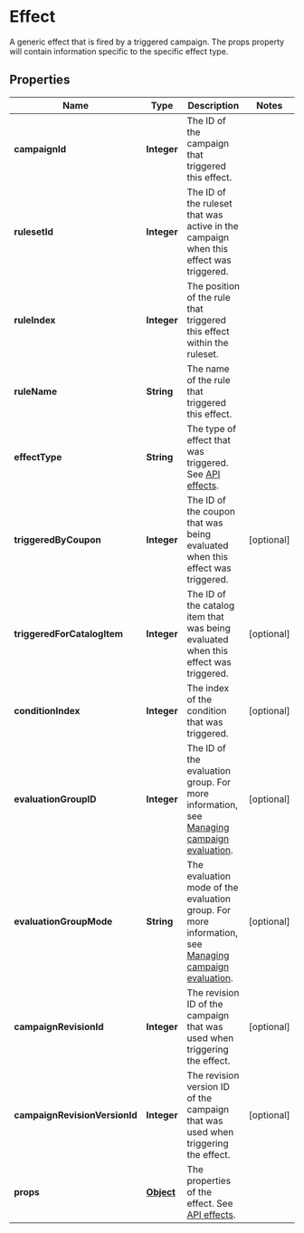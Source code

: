 

# Effect

A generic effect that is fired by a triggered campaign. The props property will contain information specific to the specific effect type.
## Properties

Name | Type | Description | Notes
------------ | ------------- | ------------- | -------------
**campaignId** | **Integer** | The ID of the campaign that triggered this effect. | 
**rulesetId** | **Integer** | The ID of the ruleset that was active in the campaign when this effect was triggered. | 
**ruleIndex** | **Integer** | The position of the rule that triggered this effect within the ruleset. | 
**ruleName** | **String** | The name of the rule that triggered this effect. | 
**effectType** | **String** | The type of effect that was triggered. See [API effects](https://docs.talon.one/docs/dev/integration-api/api-effects). | 
**triggeredByCoupon** | **Integer** | The ID of the coupon that was being evaluated when this effect was triggered. |  [optional]
**triggeredForCatalogItem** | **Integer** | The ID of the catalog item that was being evaluated when this effect was triggered. |  [optional]
**conditionIndex** | **Integer** | The index of the condition that was triggered. |  [optional]
**evaluationGroupID** | **Integer** | The ID of the evaluation group. For more information, see [Managing campaign evaluation](https://docs.talon.one/docs/product/applications/managing-campaign-evaluation). |  [optional]
**evaluationGroupMode** | **String** | The evaluation mode of the evaluation group. For more information, see [Managing campaign evaluation](https://docs.talon.one/docs/product/applications/managing-campaign-evaluation). |  [optional]
**campaignRevisionId** | **Integer** | The revision ID of the campaign that was used when triggering the effect. |  [optional]
**campaignRevisionVersionId** | **Integer** | The revision version ID of the campaign that was used when triggering the effect. |  [optional]
**props** | [**Object**](.md) | The properties of the effect. See [API effects](https://docs.talon.one/docs/dev/integration-api/api-effects). | 




